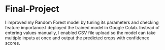 # Final-Project
I improved my Random Forest model by tuning its parameters and checking feature importance.I deployed the trained model in Google Colab. Instead of entering values manually, I enabled CSV file upload so the model can take multiple inputs at once and output the predicted crops with confidence scores.
